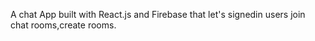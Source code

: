 A chat App built with React.js and Firebase that let's signedin users join chat rooms,create rooms.
